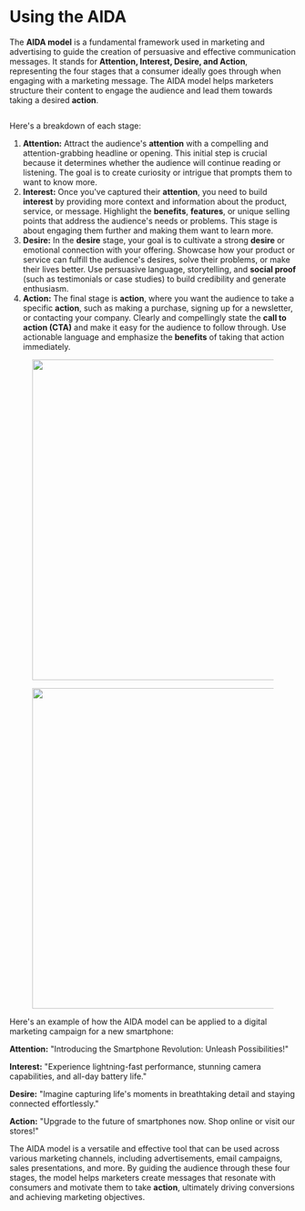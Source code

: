 # Using the AIDA

The **AIDA model** is a fundamental framework used in marketing and advertising to guide the creation of persuasive and effective communication messages. It stands for **Attention, Interest, Desire, and Action**, representing the four stages that a consumer ideally goes through when engaging with a marketing message. The AIDA model helps marketers structure their content to engage the audience and lead them towards taking a desired **action**.&#x20;

<figure><img src="https://www.vizion.com/wp-content/uploads/2019/04/shutterstock_480673642.jpg" alt=""><figcaption></figcaption></figure>

Here's a breakdown of each stage:

1. **Attention:** Attract the audience's **attention** with a compelling and attention-grabbing headline or opening. This initial step is crucial because it determines whether the audience will continue reading or listening. The goal is to create curiosity or intrigue that prompts them to want to know more.
2. **Interest:** Once you've captured their **attention**, you need to build **interest** by providing more context and information about the product, service, or message. Highlight the **benefits**, **features**, or unique selling points that address the audience's needs or problems. This stage is about engaging them further and making them want to learn more.
3. **Desire:** In the **desire** stage, your goal is to cultivate a strong **desire** or emotional connection with your offering. Showcase how your product or service can fulfill the audience's desires, solve their problems, or make their lives better. Use persuasive language, storytelling, and **social proof** (such as testimonials or case studies) to build credibility and generate enthusiasm.
4. **Action:** The final stage is **action**, where you want the audience to take a specific **action**, such as making a purchase, signing up for a newsletter, or contacting your company. Clearly and compellingly state the **call to action (CTA)** and make it easy for the audience to follow through. Use actionable language and emphasize the **benefits** of taking that action immediately.

<figure><img src="https://www.siegemedia.com/wp-content/uploads/2020/12/aida-model-email.png" alt="" width="563"><figcaption></figcaption></figure>

<figure><img src="https://www.emarketinghacks.com/wp-content/uploads/2020/04/AIDA-example.png" alt="" width="563"><figcaption></figcaption></figure>

Here's an example of how the AIDA model can be applied to a digital marketing campaign for a new smartphone:

**Attention:** "Introducing the Smartphone Revolution: Unleash Possibilities!"&#x20;

**Interest:** "Experience lightning-fast performance, stunning camera capabilities, and all-day battery life."&#x20;

**Desire:** "Imagine capturing life's moments in breathtaking detail and staying connected effortlessly."&#x20;

**Action:** "Upgrade to the future of smartphones now. Shop online or visit our stores!"

The AIDA model is a versatile and effective tool that can be used across various marketing channels, including advertisements, email campaigns, sales presentations, and more. By guiding the audience through these four stages, the model helps marketers create messages that resonate with consumers and motivate them to take **action**, ultimately driving conversions and achieving marketing objectives.
